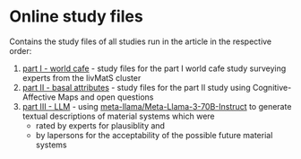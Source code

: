  # Online study files

Contains the study files of all studies run in the article in the respective order: 

1. [part I - world cafe](https://github.com/FennStatistics/Article_BasalAttributes/tree/main/Online%20Study%20Files/part%20I%20-%20world%20cafe) - study files for the part I world cafe study surveying experts from the livMatS cluster
2. [part II - basal attributes](https://github.com/FennStatistics/Article_BasalAttributes/tree/main/Online%20Study%20Files/part%20II%20-%20basal%20attributes) - study files for the part II study using Cognitive-Affective Maps and open questions
3. [part III - LLM](https://github.com/FennStatistics/Article_BasalAttributes/tree/main/Online%20Study%20Files/part%20III%20-%20LLM) - using [meta-llama/Meta-Llama-3-70B-Instruct](https://huggingface.co/meta-llama/Meta-Llama-3-70B-Instruct) to generate textual descriptions of material systems which were
    + rated by experts for plausiblity and
    + by lapersons for the acceptability of the possible future material systems